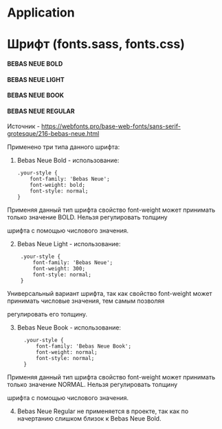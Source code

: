 # Application


#  Шрифт (fonts.sass, fonts.css)


#### BEBAS NEUE BOLD
#### BEBAS NEUE LIGHT
#### BEBAS NEUE BOOK
#### BEBAS NEUE REGULAR

Источник - https://webfonts.pro/base-web-fonts/sans-serif-grotesque/216-bebas-neue.html

Применено три типа данного шрифта:

1.  Bebas Neue Bold - использование:

        .your-style {
            font-family: 'Bebas Neue';
            font-weight: bold;
            font-style: normal;
        }

Применяя данный тип шрифта свойство font-weight может принимать только значение BOLD. Нельзя регулировать толщину 

шрифта с помощью числового значения.


2.  Bebas Neue Light - использование:

         .your-style {
             font-family: 'Bebas Neue';
             font-weight: 300;
             font-style: normal;
         }

Универсальный вариант шрифта, так как свойство font-weight может принимать числовые значения, тем самым позволяя

регулировать его толщину.


3.  Bebas Neue Book - использование:

          .your-style {
              font-family: 'Bebas Neue Book';
              font-weight: normal;
              font-style: normal;
          }

Применяя данный тип шрифта свойство font-weight может принимать только значение NORMAL. Нельзя регулировать толщину 

шрифта с помощью числового значения.


4.  Bebas Neue Regular не применяется в проекте, так как по начертанию слишком близок к  Bebas Neue Bold.
